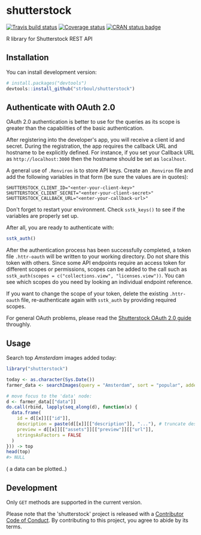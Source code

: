 
<!-- README.md is generated from README.Rmd. Please edit that file -->
shutterstock
============

[![Travis build status](https://travis-ci.org/strboul/shutterstock-r.svg?branch=master)](https://travis-ci.org/strboul/shutterstock-r) [![Coverage status](https://codecov.io/gh/strboul/shutterstock-r/branch/master/graph/badge.svg)](https://codecov.io/github/strboul/shutterstock-r?branch=master) [![CRAN status badge](https://www.r-pkg.org/badges/version/shutterstock)](https://cran.r-project.org/package=shutterstock)

R library for Shutterstock REST API

Installation
------------

<!--You can install the released version of shutterstock from
[CRAN](https://CRAN.R-project.org) with:
``` r
install.packages("shutterstock")
```-->
You can install development version:

``` r
# install.packages("devtools")
devtools::install_github("strboul/shutterstock")
```

Authenticate with OAuth 2.0
---------------------------

OAuth 2.0 authentication is better to use for the queries as its scope is greater than the capabilities of the basic authentication.

After registering into the developer's app, you will receive a client id and secret. During the registration, the app requires the callback URL and hostname to be explicitly defined. For instance, if you set your Callback URL as `http://localhost:3000` then the hostname should be set as `localhost`.

A general use of `.Renviron` is to store API keys. Create an `.Renviron` file and add the following variables in that form (be sure the values are in quotes):

    SHUTTERSTOCK_CLIENT_ID="<enter-your-client-key>"
    SHUTTERSTOCK_CLIENT_SECRET="<enter-your-client-secret>"
    SHUTTERSTOCK_CALLBACK_URL="<enter-your-callback-url>"

Don't forget to restart your environment. Check `sstk_keys()` to see if the variables are properly set up.

After all, you are ready to authenticate with:

``` r
sstk_auth()
```

After the authentication process has been successfully completed, a token file `.httr-oauth` will be written to your working directory. Do not share this token with others. Since some API endpoints require an access token for different scopes or permissions, scopes can be added to the call such as `sstk_auth(scopes = c("collections.view", "licenses.view"))`. You can see which scopes do you need by looking an individual endpoint reference.

If you want to change the scope of your token, delete the existing `.httr-oauth` file, re-authenticate again with `sstk_auth` by providing required scopes.

For general OAuth problems, please read the [Shutterstock OAuth 2.0 guide](https://api-reference.shutterstock.com/#authentication-oauth-authentication-h2) throughly.

Usage
-----

Search top *Amsterdam* images added today:

``` r
library("shutterstock")

today <- as.character(Sys.Date())
farmer_data <- searchImages(query = "Amsterdam", sort = "popular", added_date = today)

# move focus to the 'data' node:
d <- farmer_data[["data"]]
do.call(rbind, lapply(seq_along(d), function(x) {
  data.frame(
    id = d[[x]][["id"]],
    description = paste(d[[x]][["description"]], "..."), # truncate description a little bit
    preview = d[[x]][["assets"]][["preview"]][["url"]],
    stringsAsFactors = FALSE
  )
})) -> top
head(top)
#> NULL
```

( a data can be plotted..)

Development
-----------

Only `GET` methods are supported in the current version.

Please note that the 'shutterstock' project is released with a [Contributor Code of Conduct](CODE_OF_CONDUCT.md). By contributing to this project, you agree to abide by its terms.
